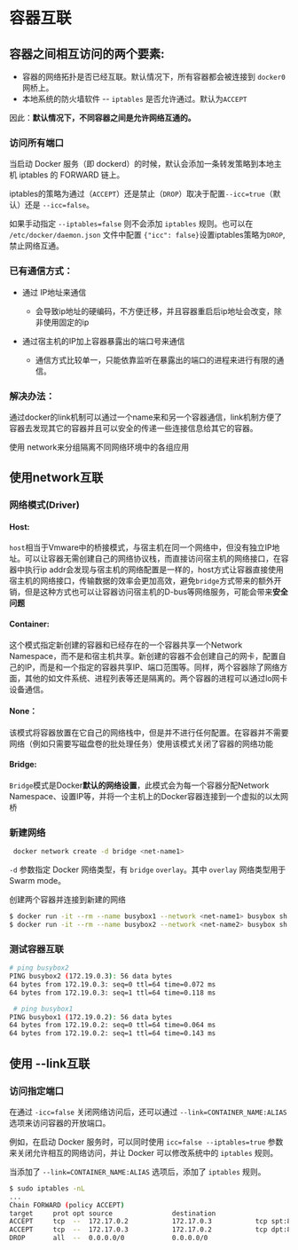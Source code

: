 # 容器互联

## 容器之间相互访问的两个要素:

* 容器的网络拓扑是否已经互联。默认情况下，所有容器都会被连接到 `docker0` 网桥上。
* 本地系统的防火墙软件 -- `iptables` 是否允许通过。默认为`ACCEPT`

因此：**默认情况下，不同容器之间是允许网络互通的。**

### 访问所有端口

当启动 Docker 服务（即 dockerd）的时候，默认会添加一条转发策略到本地主机 iptables 的 FORWARD 链上。

iptables的策略为通过（`ACCEPT`）还是禁止（`DROP`）取决于配置`--icc=true`（默认）还是 `--icc=false`。

如果手动指定 `--iptables=false` 则不会添加 `iptables` 规则。也可以在 `/etc/docker/daemon.json` 文件中配置 `{"icc": false}`设置iptables策略为`DROP`,禁止网络互通。

### 已有通信方式：

* 通过 IP地址来通信

  * 会导致ip地址的硬编码，不方便迁移，并且容器重启后ip地址会改变，除非使用固定的ip

* 通过宿主机的IP加上容器暴露出的端口号来通信
  * 通信方式比较单一，只能依靠监听在暴露出的端口的进程来进行有限的通信。

### 解决办法：

通过docker的link机制可以通过一个name来和另一个容器通信，link机制方便了容器去发现其它的容器并且可以安全的传递一些连接信息给其它的容器。

使用 network来分组隔离不同网络环境中的各组应用

## 使用network互联

### 网络模式\(Driver\)

#### Host: 

`host`相当于Vmware中的桥接模式，与宿主机在同一个网络中，但没有独立IP地址。可以让容器无需创建自己的网络协议栈，而直接访问宿主机的网络接口，在容器中执行ip addr会发现与宿主机的网络配置是一样的，host方式让容器直接使用宿主机的网络接口，传输数据的效率会更加高效，避免`bridge`方式带来的额外开销，但是这种方式也可以让容器访问宿主机的D-bus等网络服务，可能会带来**安全问题**

#### Container: 

这个模式指定新创建的容器和已经存在的一个容器共享一个Network Namespace，而不是和宿主机共享。新创建的容器不会创建自己的网卡，配置自己的IP，而是和一个指定的容器共享IP、端口范围等。同样，两个容器除了网络方面，其他的如文件系统、进程列表等还是隔离的。两个容器的进程可以通过lo网卡设备通信。

#### None：

该模式将容器放置在它自己的网络栈中，但是并不进行任何配置。在容器并不需要网络（例如只需要写磁盘卷的批处理任务）使用该模式关闭了容器的网络功能

#### Bridge: 

`Bridge`模式是Docker**默认的网络设置**，此模式会为每一个容器分配Network Namespace、设置IP等，并将一个主机上的Docker容器连接到一个虚拟的以太网桥

### 新建网络

```bash
 docker network create -d bridge <net-name1>
```

`-d` 参数指定 Docker 网络类型，有 `bridge` `overlay`。其中 `overlay` 网络类型用于 Swarm mode。

创建两个容器并连接到新建的网络

```bash
$ docker run -it --rm --name busybox1 --network <net-name1> busybox sh
$ docker run -it --rm --name busybox2 --network <net-name2> busybox sh
```

### 测试容器互联

```bash
# ping busybox2
PING busybox2 (172.19.0.3): 56 data bytes
64 bytes from 172.19.0.3: seq=0 ttl=64 time=0.072 ms
64 bytes from 172.19.0.3: seq=1 ttl=64 time=0.118 ms
```

```bash
 # ping busybox1
PING busybox1 (172.19.0.2): 56 data bytes
64 bytes from 172.19.0.2: seq=0 ttl=64 time=0.064 ms
64 bytes from 172.19.0.2: seq=1 ttl=64 time=0.143 ms
```

## 使用 --link互联

### 访问指定端口

在通过 `-icc=false` 关闭网络访问后，还可以通过 `--link=CONTAINER_NAME:ALIAS` 选项来访问容器的开放端口。

例如，在启动 Docker 服务时，可以同时使用 `icc=false --iptables=true` 参数来关闭允许相互的网络访问，并让 Docker 可以修改系统中的 `iptables` 规则。

当添加了 `--link=CONTAINER_NAME:ALIAS` 选项后，添加了 `iptables` 规则。

```bash
$ sudo iptables -nL
...
Chain FORWARD (policy ACCEPT)
target     prot opt source               destination
ACCEPT     tcp  --  172.17.0.2           172.17.0.3           tcp spt:80
ACCEPT     tcp  --  172.17.0.3           172.17.0.2           tcp dpt:80
DROP       all  --  0.0.0.0/0            0.0.0.0/0
```



